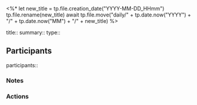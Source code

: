 <%*
   let new_title = tp.file.creation_date("YYYY-MM-DD_HHmm")
    tp.file.rename(new_title)
   await tp.file.move("daily/" + tp.date.now("YYYY") +  "/" + tp.date.now("MM") + "/" + new_title)
%>

title::
summary:: 
type::

## Participants
participants::
### Notes

### Actions


